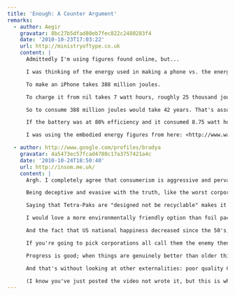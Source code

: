 ```yaml
---
title: 'Enough: A Counter Argument'
remarks:
  - author: Aegir
    gravatar: 8bc27b5dfad80eb7fec822c2480283f4
    date: '2010-10-23T17:03:22'
    url: http://ministryoftype.co.uk
    content: |
      Admittedly I'm using figures found online, but...

      I was thinking of the energy used in making a phone vs. the energy to charge it, regardless of any efficiency losses.

      To make an iPhone takes 388 million joules.

      To charge it from nil takes 7 watt hours, roughly 25 thousand joules. That's about 9 million joules a year, assuming you do that every day (unlikely, but let's be generous).

      So to consume 388 million joules would take 42 years. That's assuming 100% useful energy.

      If the battery was at 80% efficiency and it consumed 8.75 watt hours per charge (6250 extra joules), it would take 62000 years of charging it every day for the waste to add up to a new phone.

      I was using the embodied energy figures from here: <http://www.wattzon.com/stuff/items/k9fmwte14tuxxadzktgj1baucj/kateul1aiv26yqzm9qifapx6t1>

  - author: http://www.google.com/profiles/bradya
    gravatar: 4a5473ec57fcad4780c17a3757421a4c
    date: '2010-10-24T18:50:40'
    url: http://insom.me.uk/
    content: |
      Argh. I completely agree that consumerism is aggressive and pervasive but videos like that make me angry in the way Michael Moore's do.

      Being deceptive and evasive with the truth, like the worst corporations do, is not the way to make your point.

      Saying that Tetra-Paks are "designed not be recyclable" makes it sound like some insidious plot to create waste so that ... wait, what's in it for Tetra Pak again? Is it enough for bad corporations to be doing evil; there doesn't have to be a profit motive?

      I would love a more environmentally friendly option than foil packs, but they reduce food waste (which is a big problem) by allowing food to keep for longer. Here, the external cost of using more degradable packaging is wasting more food.

      And the fact that US national happiness decreased since the 50's, "around the time" that planned obsolescence became in vogue! Are we expected to not know the difference between correlation and causation? *grumble*

      If you're going to pick corporations all call them the enemy then acting like them to win favour in the short term is a long term loss. (If I may get political: see Labour in the 90's).

      Progress is good; when things are genuinely better than older things it makes sense to replace them, especially when they have naturally died out: Non-CFC fridges are better for the environment than freon containing ones. "A rated" appliances have far lower running costs and therefore use less energy.

      And that's without looking at other externalities: poor quality CRT screens harm your eyesight. Flicker, which is eliminated by LCD, causes headaches, discomfort, even lost working hours. That woman's 5-year-old CRT may not be the pious correct choice she thinks, and portraying anyone who upgrades as doing so "because she looks like she's on a space ship" is reductive and insulting.

      (I know you've just posted the video not wrote it, but this is where I found it so I thought I would comment here).
---
```

